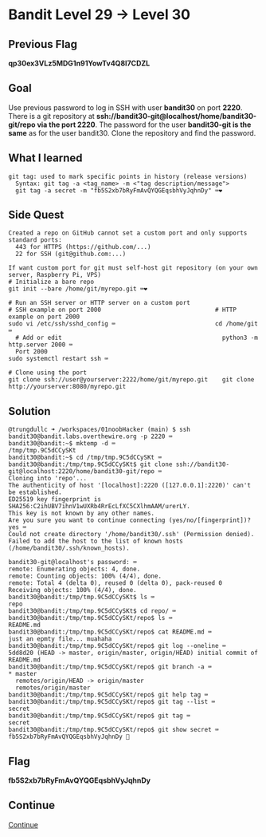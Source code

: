 # Bandit Level 29 → Level 30

## Previous Flag
<b>qp30ex3VLz5MDG1n91YowTv4Q8l7CDZL</b>

## Goal
Use previous password to log in SSH with user <b>bandit30</b> on port <b>2220</b>. There is a git repository at <b>ssh://bandit30-git@localhost/home/bandit30-git/repo via the port 2220</b>. The password for the user <b>bandit30-git is the same</b> as for the user bandit30. Clone the repository and find the password.

## What I learned
```
git tag: used to mark specific points in history (release versions)
  Syntax: git tag -a <tag_name> -m <"tag description/message">
  git tag -a secret -m "fb5S2xb7bRyFmAvQYQGEqsbhVyJqhnDy" ⌨️❤️
```

## Side Quest
```
Created a repo on GitHub cannot set a custom port and only supports standard ports:
  443 for HTTPS (https://github.com/...)
  22 for SSH (git@github.com:...)

If want custom port for git must self-host git repository (on your own server, Raspberry Pi, VPS)
# Initialize a bare repo
git init --bare /home/git/myrepo.git ⌨️❤️

# Run an SSH server or HTTP server on a custom port
# SSH example on port 2000                                # HTTP example on port 2000
sudo vi /etc/ssh/sshd_config ⌨️                            cd /home/git ⌨️
  # Add or edit                                             python3 -m http.server 2000 ⌨️
  Port 2000                               
sudo systemctl restart ssh ⌨️

# Clone using the port
git clone ssh://user@yourserver:2222/home/git/myrepo.git    git clone http://yourserver:8080/myrepo.git
```

## Solution
```
@trungdullc ➜ /workspaces/01noobHacker (main) $ ssh bandit30@bandit.labs.overthewire.org -p 2220 ⌨️
bandit30@bandit:~$ mktemp -d ⌨️
/tmp/tmp.9C5dCCySKt
bandit30@bandit:~$ cd /tmp/tmp.9C5dCCySKt ⌨️
bandit30@bandit:/tmp/tmp.9C5dCCySKt$ git clone ssh://bandit30-git@localhost:2220/home/bandit30-git/repo ⌨️
Cloning into 'repo'...
The authenticity of host '[localhost]:2220 ([127.0.0.1]:2220)' can't be established.
ED25519 key fingerprint is SHA256:C2ihUBV7ihnV1wUXRb4RrEcLfXC5CXlhmAAM/urerLY.
This key is not known by any other names.
Are you sure you want to continue connecting (yes/no/[fingerprint])? yes ⌨️
Could not create directory '/home/bandit30/.ssh' (Permission denied).
Failed to add the host to the list of known hosts (/home/bandit30/.ssh/known_hosts).

bandit30-git@localhost's password: ⌨️
remote: Enumerating objects: 4, done.
remote: Counting objects: 100% (4/4), done.
remote: Total 4 (delta 0), reused 0 (delta 0), pack-reused 0
Receiving objects: 100% (4/4), done.
bandit30@bandit:/tmp/tmp.9C5dCCySKt$ ls ⌨️
repo
bandit30@bandit:/tmp/tmp.9C5dCCySKt$ cd repo/ ⌨️
bandit30@bandit:/tmp/tmp.9C5dCCySKt/repo$ ls ⌨️
README.md
bandit30@bandit:/tmp/tmp.9C5dCCySKt/repo$ cat README.md ⌨️
just an epmty file... muahaha
bandit30@bandit:/tmp/tmp.9C5dCCySKt/repo$ git log --oneline ⌨️
5dd8d20 (HEAD -> master, origin/master, origin/HEAD) initial commit of README.md
bandit30@bandit:/tmp/tmp.9C5dCCySKt/repo$ git branch -a ⌨️
* master
  remotes/origin/HEAD -> origin/master
  remotes/origin/master
bandit30@bandit:/tmp/tmp.9C5dCCySKt/repo$ git help tag ⌨️
bandit30@bandit:/tmp/tmp.9C5dCCySKt/repo$ git tag --list ⌨️
secret
bandit30@bandit:/tmp/tmp.9C5dCCySKt/repo$ git tag ⌨️
secret
bandit30@bandit:/tmp/tmp.9C5dCCySKt/repo$ git show secret ⌨️
fb5S2xb7bRyFmAvQYQGEqsbhVyJqhnDy 🔐
```

## Flag
<b>fb5S2xb7bRyFmAvQYQGEqsbhVyJqhnDy</b>

## Continue
[Continue](/overthewire/3031.md)